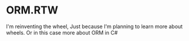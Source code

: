 ORM.RTW
=======

I'm reinventing the wheel, Just because I'm planning to learn more about wheels. Or in this case more about ORM in C#